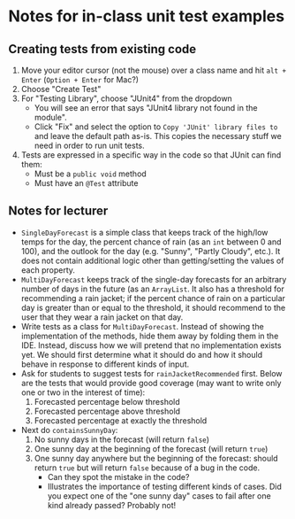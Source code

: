 # Notes for in-class unit test examples

## Creating tests from existing code

  1. Move your editor cursor (not the mouse) over a class name and hit `alt + Enter` (`Option + Enter` for Mac?)
  2. Choose "Create Test"
  3. For "Testing Library", choose "JUnit4" from the dropdown
     * You will see an error that says "JUnit4 library not found in the module".
     * Click "Fix" and select the option to `Copy 'JUnit' library files to` and leave the default path as-is. This copies the necessary stuff we need in order to run unit tests.
  4. Tests are expressed in a specific way in the code so that JUnit can find them:
     * Must be a `public void` method
     * Must have an `@Test` attribute

## Notes for lecturer

  * `SingleDayForecast` is a simple class that keeps track of the high/low temps for the day, the percent chance of rain (as an `int` between 0 and 100), and the outlook for the day (e.g. "Sunny", "Partly Cloudy", etc.). It does not contain additional logic other than getting/setting the values of each property.
  * `MultiDayForecast` keeps track of the single-day forecasts for an arbitrary number of days in the future (as an `ArrayList`. It also has a threshold for recommending a rain jacket; if the percent chance of rain on a particular day is greater than or equal to the threshold, it should recommend to the user that they wear a rain jacket on that day.
  * Write tests as a class for `MultiDayForecast`. Instead of showing the implementation of the methods, hide them away by folding them in the IDE. Instead, discuss how we will pretend that no implementation exists yet. We should first determine what it should do and how it should behave in response to different kinds of input. 
  * Ask for students to suggest tests for `rainJacketRecommended` first. Below are the tests that would provide good coverage (may want to write only one or two in the interest of time):
    1. Forecasted percentage below threshold
    2. Forecasted percentage above threshold
    3. Forecasted percentage at exactly the threshold
  * Next do `containsSunnyDay`: 
    1. No sunny days in the forecast (will return `false`)
    2. One sunny day at the beginning of the forecast (will return `true`)
    3. One sunny day anywhere but the beginning of the forecast: should return `true` but will return `false` because of a bug in the code. 
         * Can they spot the mistake in the code?
         * Illustrates the importance of testing different kinds of cases. Did you expect one of the "one sunny day" cases to fail after one kind already passed? Probably not!